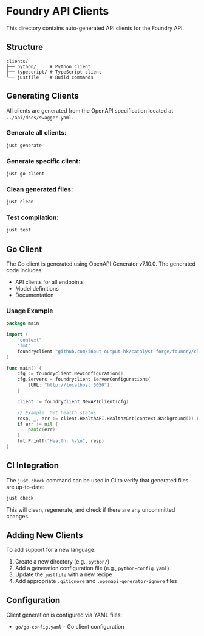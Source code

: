 # Foundry API Clients

This directory contains auto-generated API clients for the Foundry API.

## Structure

```
clients/
├── python/     # Python client
├── typescript/ # TypeScript client
└── justfile    # Build commands
```

## Generating Clients

All clients are generated from the OpenAPI specification located at `../api/docs/swagger.yaml`.

### Generate all clients:
```bash
just generate
```

### Generate specific client:
```bash
just go-client
```

### Clean generated files:
```bash
just clean
```

### Test compilation:
```bash
just test
```

## Go Client

The Go client is generated using OpenAPI Generator v7.10.0. The generated code includes:

- API clients for all endpoints
- Model definitions
- Documentation

### Usage Example

```go
package main

import (
    "context"
    "fmt"
    foundryclient "github.com/input-output-hk/catalyst-forge/foundry/clients/go"
)

func main() {
    cfg := foundryclient.NewConfiguration()
    cfg.Servers = foundryclient.ServerConfigurations{
        {URL: "http://localhost:5050"},
    }

    client := foundryclient.NewAPIClient(cfg)

    // Example: Get health status
    resp, _, err := client.HealthAPI.HealthzGet(context.Background()).Execute()
    if err != nil {
        panic(err)
    }
    fmt.Printf("Health: %v\n", resp)
}
```

## CI Integration

The `just check` command can be used in CI to verify that generated files are up-to-date:

```bash
just check
```

This will clean, regenerate, and check if there are any uncommitted changes.

## Adding New Clients

To add support for a new language:

1. Create a new directory (e.g., `python/`)
2. Add a generation configuration file (e.g., `python-config.yaml`)
3. Update the `justfile` with a new recipe
4. Add appropriate `.gitignore` and `.openapi-generator-ignore` files

## Configuration

Client generation is configured via YAML files:
- `go/go-config.yaml` - Go client configuration